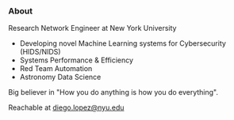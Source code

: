### About

Research Network Engineer at New York University

- Developing novel Machine Learning systems for Cybersecurity (HIDS/NIDS)
- Systems Performance & Efficiency
- Red Team Automation
- Astronomy Data Science

Big believer in "How you do anything is how you do everything".

Reachable at diego.lopez@nyu.edu
